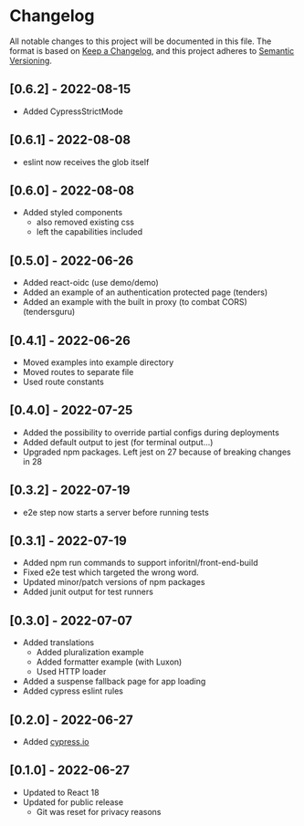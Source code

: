 # Changelog

All notable changes to this project will be documented in this file.
The format is based on [Keep a Changelog](https://keepachangelog.com/en/1.0.0/),
and this project adheres to [Semantic Versioning](https://semver.org/spec/v2.0.0.html).

## [0.6.2] - 2022-08-15

- Added CypressStrictMode

## [0.6.1] - 2022-08-08

- eslint now receives the glob itself

## [0.6.0] - 2022-08-08

- Added styled components
  - also removed existing css
  - left the capabilities included

## [0.5.0] - 2022-06-26

- Added react-oidc (use demo/demo)
- Added an example of an authentication protected page (tenders)
- Added an example with the built in proxy (to combat CORS) (tendersguru)

## [0.4.1] - 2022-06-26

- Moved examples into example directory
- Moved routes to separate file
- Used route constants

## [0.4.0] - 2022-07-25

- Added the possibility to override partial configs during deployments
- Added default output to jest (for terminal output...)
- Upgraded npm packages. Left jest on 27 because of breaking changes in 28

## [0.3.2] - 2022-07-19

- e2e step now starts a server before running tests

## [0.3.1] - 2022-07-19

- Added npm run commands to support inforitnl/front-end-build
- Fixed e2e test which targeted the wrong word.
- Updated minor/patch versions of npm packages
- Added junit output for test runners

## [0.3.0] - 2022-07-07

- Added translations
  - Added pluralization example
  - Added formatter example (with Luxon)
  - Used HTTP loader
- Added a suspense fallback page for app loading
- Added cypress eslint rules

## [0.2.0] - 2022-06-27

- Added [cypress.io](https://www.cypress.io/)

## [0.1.0] - 2022-06-27

- Updated to React 18
- Updated for public release
  - Git was reset for privacy reasons

